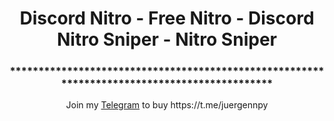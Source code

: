 <div align="center">
<h1>Discord Nitro - Free Nitro - Discord Nitro Sniper - Nitro Sniper
</h1>
<h3>********************************************************************************************</h3>
Join my <a href="https://t.me/juergennpy" >Telegram</a> to buy https://t.me/juergennpy
